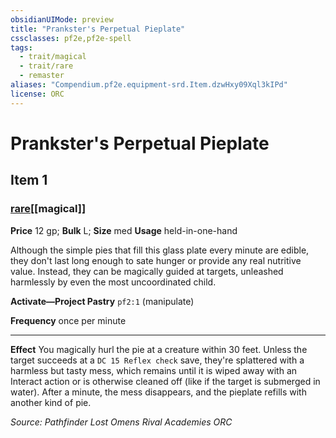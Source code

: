 ```yaml
---
obsidianUIMode: preview
title: "Prankster's Perpetual Pieplate"
cssclasses: pf2e,pf2e-spell
tags:
  - trait/magical
  - trait/rare
  - remaster
aliases: "Compendium.pf2e.equipment-srd.Item.dzwHxy09Xql3kIPd"
license: ORC
---
```

# Prankster's Perpetual Pieplate
## Item 1
### [rare](rare "Rare Rarity Trait")[[magical]]


**Price** 12 gp; 
**Bulk** L; **Size** med
**Usage** held-in-one-hand

Although the simple pies that fill this glass plate every minute are edible, they don't last long enough to sate hunger or provide any real nutritive value. Instead, they can be magically guided at targets, unleashed harmlessly by even the most uncoordinated child.

**Activate—Project Pastry** `pf2:1` (manipulate)

**Frequency** once per minute

* * *

**Effect** You magically hurl the pie at a creature within 30 feet. Unless the target succeeds at a `DC 15 Reflex check` save, they're splattered with a harmless but tasty mess, which remains until it is wiped away with an Interact action or is otherwise cleaned off (like if the target is submerged in water). After a minute, the mess disappears, and the pieplate refills with another kind of pie.

*Source: Pathfinder Lost Omens Rival Academies*
*ORC*